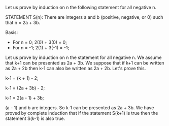 Let us prove by induction on n the following statement for all negative n.

STATEMENT S(n): There are integers a and b (positive, negative, or 0) such that n = 2a + 3b.

Basis: 
* For n = 0; 2(0) + 3(0) = 0;
* For n = -1; 2(1) + 3(-1) = -1;

Let us prove by induction on n the statement for all negative n. We assume that k+1 can be presented as 2a + 3b. We suppose that if k+1 can be written as 2a + 2b then k-1 can also be written as 2a + 2b. Let's prove this.

k-1 = (k + 1) - 2;

k-1 = (2a + 3b) - 2;

k-1 = 2(a - 1) + 3b;

(a - 1) and b are integers. So k-1 can be presented as 2a + 3b. We have proved by complete induction that if the statement S(k+1) is true then the statement S(k-1) is also true.
